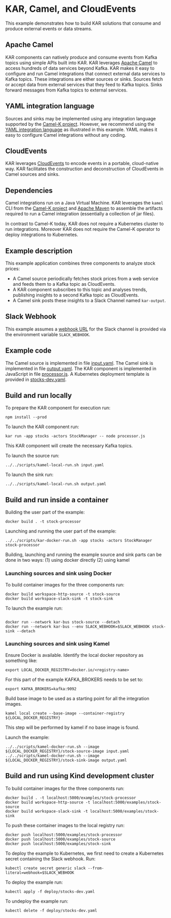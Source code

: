 <!--
# Copyright IBM Corporation 2020,2021
#
# Licensed under the Apache License, Version 2.0 (the "License");
# you may not use this file except in compliance with the License.
# You may obtain a copy of the License at
#
#     http://www.apache.org/licenses/LICENSE-2.0
#
# Unless required by applicable law or agreed to in writing, software
# distributed under the License is distributed on an "AS IS" BASIS,
# WITHOUT WARRANTIES OR CONDITIONS OF ANY KIND, either express or implied.
# See the License for the specific language governing permissions and
# limitations under the License.
-->

# KAR, Camel, and CloudEvents

This example demonstrates how to build KAR solutions that consume and produce
external events or data streams.

## Apache Camel

KAR components can natively produce and consume events from Kafka topics using
simple APIs built into KAR. KAR leverages [Apache
Camel](https://camel.apache.org) to access hundreds of data services beyond
Kafka. KAR makes it easy to configure and run Camel integrations that connect
external data services to Kafka topics. These integrations are either sources or
sinks. Sources fetch or accept data from external services that they feed to
Kafka topics. Sinks forward messages from Kafka topics to external services.

## YAML integration language

Sources and sinks may be implemented using any integration language supported by
the [Camel-K project](https://camel.apache.org/camel-k/latest/index.html).
However, we recommend using the [YAML integration
language](https://camel.apache.org/camel-k/latest/languages/yaml.html) as
illustrated in this example. YAML makes it easy to configure Camel integrations
without any coding.

## CloudEvents

KAR leverages [CloudEvents](https://cloudevents.io) to encode events in a
portable, cloud-native way. KAR facilitates the construction and deconstruction
of CloudEvents in Camel sources and sinks.

## Dependencies

Camel integrations run on a Java Virtual Machine. KAR leverages the `kamel` CLI
from the [Camel-K project](https://camel.apache.org/camel-k/latest/index.html)
and [Apache Maven](https://maven.apache.org) to assemble the artifacts required
to run a Camel integration (essentially a collection of jar files).

In contrast to Camel-K today, KAR does not require a Kubernetes cluster to run
integrations. Moreover KAR does not require the Camel-K operator to deploy
integrations to Kubernetes.

## Example description

This example application combines three components to analyze stock prices:
- A Camel source periodically fetches stock prices from a web service and feeds
  them to a Kafka topic as CloudEvents.
- A KAR component subscribes to this topic and analyses trends, publishing
  insights to a second Kafka topic as CloudEvents.
- A Camel sink posts these insights to a Slack Channel named `kar-output`.

## Slack Webhook

This example assumes a [webhook URL](https://api.slack.com/messaging/webhooks)
for the Slack channel is provided via the environment variable `SLACK_WEBHOOK`.

## Example code

The Camel source is implemented in file [input.yaml](input.yaml). The Camel sink
is implemented in file [output.yaml](output.yaml). The KAR component is
implemented in JavaScript in file [processor.js](processor.js). A Kubernetes
deployment template is provided in [stocks-dev.yaml](deploy/stocks-dev.yaml).

## Build and run locally

To prepare the KAR component for execution run:
```
npm install --prod
```

To launch the KAR component run:
```
kar run -app stocks -actors StockManager -- node processor.js
```
This KAR component will create the necessary Kafka topics.

To launch the source run:
```
../../scripts/kamel-local-run.sh input.yaml
```

To launch the sink run:
```
../../scripts/kamel-local-run.sh output.yaml
```

## Build and run inside a container

Building the user part of the example:
```
docker build . -t stock-processor
```

Launching and running the user part of the example:
```
../../scripts/kar-docker-run.sh -app stocks -actors StockManager stock-processor
```

Building, launching and running the example source and sink parts can be done in two ways:
(1) using docker directly
(2) using kamel

### Launching sources and sink using Docker

To build container images for the three components run:
```
docker build workspace-http-source -t stock-source
docker build workspace-slack-sink -t stock-sink
```

To launch the example run:
```

docker run --network kar-bus stock-source --detach
docker run --network kar-bus --env SLACK_WEBHOOK=$SLACK_WEBHOOK stock-sink --detach
```

### Launching sources and sink using Kamel

Ensure Docker is available. Identify the local docker repository as something like:
```
export LOCAL_DOCKER_REGISTRY=docker.io/<registry-name>
```

For this part of the example KAFKA_BROKERS needs to be set to:
```
export KAFKA_BROKERS=kafka:9092
```

Build base image to be used as a starting point for all the integration images.
```
kamel local create --base-image --container-registry ${LOCAL_DOCKER_REGISTRY}
```
This step will be performed by kamel if no base image is found.

Launch the example:
```
../../scripts/kamel-docker-run.sh --image ${LOCAL_DOCKER_REGISTRY}/stock-source-image input.yaml
../../scripts/kamel-docker-run.sh --image ${LOCAL_DOCKER_REGISTRY}/stock-sink-image output.yaml
```

## Build and run using Kind development cluster

To build container images for the three components run:
```
docker build . -t localhost:5000/examples/stock-processor
docker build workspace-http-source -t localhost:5000/examples/stock-source
docker build workspace-slack-sink -t localhost:5000/examples/stock-sink
```

To push these container images to the local registry run:
```
docker push localhost:5000/examples/stock-processor
docker push localhost:5000/examples/stock-source
docker push localhost:5000/examples/stock-sink
```

To deploy the example to Kubernetes, we first need to create a Kubernetes secret
containing the Slack webhook. Run:
```
kubectl create secret generic slack --from-literal=webhook=$SLACK_WEBHOOK
```

To deploy the example run:
```
kubectl apply -f deploy/stocks-dev.yaml
```

To undeploy the example run:
```
kubectl delete -f deploy/stocks-dev.yaml
```
